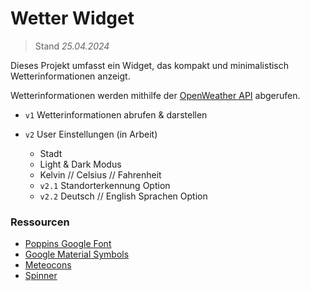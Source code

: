 # Wetter Widget
> Stand *25.04.2024*

Dieses Projekt umfasst ein Widget, das kompakt und minimalistisch Wetterinformationen anzeigt.

Wetterinformationen werden mithilfe der [OpenWeather API](https://openweathermap.org/current) abgerufen.

- `v1` Wetterinformationen abrufen & darstellen

- `v2` User Einstellungen (in Arbeit)
    - Stadt
    - Light & Dark Modus
    - Kelvin // Celsius // Fahrenheit
    - `v2.1` Standorterkennung Option
    - `v2.2` Deutsch // English Sprachen Option

### Ressourcen
- [Poppins Google Font](https://fonts.google.com/specimen/Poppins?query=poppins)
- [Google Material Symbols](https://fonts.google.com/icons)
- [Meteocons](https://bas.dev/work/meteocons)
- [Spinner](https://github.com/n3r4zzurr0/svg-spinners/blob/main/svg-css/90-ring.svg)